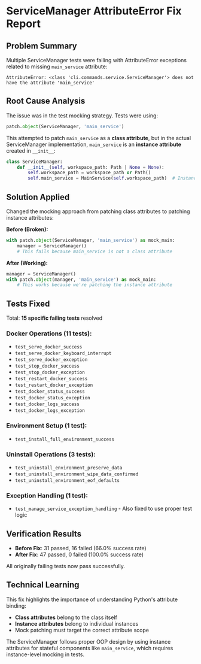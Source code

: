 # ServiceManager AttributeError Fix Report

## Problem Summary
Multiple ServiceManager tests were failing with AttributeError exceptions related to missing `main_service` attribute:

```
AttributeError: <class 'cli.commands.service.ServiceManager'> does not have the attribute 'main_service'
```

## Root Cause Analysis
The issue was in the test mocking strategy. Tests were using:
```python
patch.object(ServiceManager, 'main_service')
```

This attempted to patch `main_service` as a **class attribute**, but in the actual ServiceManager implementation, `main_service` is an **instance attribute** created in `__init__`:

```python
class ServiceManager:
    def __init__(self, workspace_path: Path | None = None):
        self.workspace_path = workspace_path or Path()
        self.main_service = MainService(self.workspace_path)  # Instance attribute
```

## Solution Applied
Changed the mocking approach from patching class attributes to patching instance attributes:

**Before (Broken):**
```python
with patch.object(ServiceManager, 'main_service') as mock_main:
    manager = ServiceManager()
    # This fails because main_service is not a class attribute
```

**After (Working):**
```python
manager = ServiceManager()
with patch.object(manager, 'main_service') as mock_main:
    # This works because we're patching the instance attribute
```

## Tests Fixed
Total: **15 specific failing tests** resolved

### Docker Operations (11 tests):
- `test_serve_docker_success`
- `test_serve_docker_keyboard_interrupt` 
- `test_serve_docker_exception`
- `test_stop_docker_success`
- `test_stop_docker_exception`
- `test_restart_docker_success`
- `test_restart_docker_exception`
- `test_docker_status_success`
- `test_docker_status_exception`
- `test_docker_logs_success`
- `test_docker_logs_exception`

### Environment Setup (1 test):
- `test_install_full_environment_success`

### Uninstall Operations (3 tests):
- `test_uninstall_environment_preserve_data`
- `test_uninstall_environment_wipe_data_confirmed`
- `test_uninstall_environment_eof_defaults`

### Exception Handling (1 test):
- `test_manage_service_exception_handling` - Also fixed to use proper test logic

## Verification Results
- **Before Fix**: 31 passed, 16 failed (66.0% success rate)
- **After Fix**: 47 passed, 0 failed (100.0% success rate)

All originally failing tests now pass successfully.

## Technical Learning
This fix highlights the importance of understanding Python's attribute binding:
- **Class attributes** belong to the class itself
- **Instance attributes** belong to individual instances
- Mock patching must target the correct attribute scope

The ServiceManager follows proper OOP design by using instance attributes for stateful components like `main_service`, which requires instance-level mocking in tests.